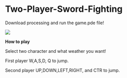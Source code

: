 # Two-Player-Sword-Fighting

Download processing and run the game.pde file!

![](https://lh3.googleusercontent.com/1OvOrqvw9wC4P9kQJruNPaEwUvoxxekW4TWLyPcF897MW7AegGzUnxSt_H4rkEIDvfyq7fTubjA)

**How to play**

Select two character and what weather you want!

First player W,A,S,D, Q to jump.

Second player UP,DOWN,LEFT,RIGHT, and CTR to jump.
